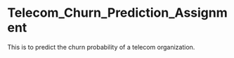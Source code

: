 # Telecom_Churn_Prediction_Assignment
This is to predict the churn probability of a telecom organization. 
